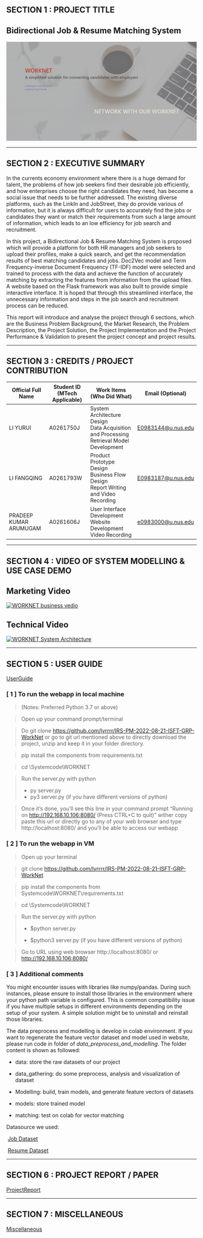 ## SECTION 1 : PROJECT TITLE

## **Bidirectional Job & Resume Matching System**

![Image text](https://github.com/lyrrrr/IRS-PM-2022-08-21-ISFT-GRP-WorkNet/blob/main/Miscellaneous/webpage.jpg)

------

## SECTION 2 : EXECUTIVE SUMMARY

In the currents economy environment where there is a huge demand for talent, the problems of how job seekers find their desirable job efficiently, and how enterprises choose the right candidates they need, has become a social issue that needs to be further addressed. The existing diverse platforms, such as the LinkIn and JobStreet, they do provide various of information, but it is always difficult for users to accurately find the jobs or candidates they want or match their requirements from such a large amount of information, which leads to an low efficiency for job search and recruitment.

In this project, a Bidirectional Job & Resume Matching System is proposed which will provide a platform for both HR managers and job seekers to upload their profiles, make a quick search, and get the recommendation results of best matching candidates and jobs. Doc2Vec model and Term Frequency-inverse Document Frequency (TF-IDF) model were selected and trained to process with the data and achieve the function of accurately matching by extracting the features from information from the upload files. A website based on the Flask framework was also built to provide simple interactive interface. It is hoped that through this streamlined interface, the unnecessary information and steps in the job search and recruitment process can be reduced.

This report will introduce and analyse the project through 6 sections, which are the Business Problem Background, the Market Research, the Problem Description, the Project Solution, the Project Implementation and the Project Performance & Validation to present the project concept and project results.

------

## SECTION 3 : CREDITS / PROJECT CONTRIBUTION

| Official Full Name     | Student ID (MTech Applicable) | Work Items (Who Did What)                                    | Email (Optional)   |
| ---------------------- | ----------------------------- | ------------------------------------------------------------ | ------------------ |
| LI YURUI               | A0261750J                     | System Architecture Design<br />Data Acquisition and Processing <br />Retrieval Model Development | E0983144@u.nus.edu |
| LI FANGQING            | A0261793W                     | Product Prototype Design<br/> Business Flow Design<br/> Report Writing and Video Recording | E0983187@u.nus.edu |
| PRADEEP KUMAR ARUMUGAM | A0261606J                     | User Interface Development Website Development Video Recording | e0983000@u.nus.edu |

------

## SECTION 4 : VIDEO OF SYSTEM MODELLING & USE CASE DEMO

## Marketing Video

[![WORKNET business vedio](https://res.cloudinary.com/marcomontalbano/image/upload/v1667126958/video_to_markdown/images/youtube--5CQ3vliPs-s-c05b58ac6eb4c4700831b2b3070cd403.jpg)](https://www.youtube.com/watch?v=5CQ3vliPs-s "WORKNET business vedio")

## Technical Video

[![WORKNET System Architecture](https://res.cloudinary.com/marcomontalbano/image/upload/v1667126879/video_to_markdown/images/youtube--g8jw_G5u2wQ-c05b58ac6eb4c4700831b2b3070cd403.jpg)](https://www.youtube.com/watch?v=g8jw_G5u2wQ&t=1s "WORKNET System Architecture")

------

## SECTION 5 : USER GUIDE

[UserGuide](https://github.com/lyrrrr/IRS-PM-2022-08-21-ISFT-GRP-WorkNet/tree/main/ProjectReport)

### [ 1 ] To run the webapp in local machine

>  (Notes: Preferred Python 3.7 or above)

> Open up your command prompt/terminal

> Do git clone https://github.com/lyrrrr/IRS-PM-2022-08-21-ISFT-GRP-WorkNet or go to git url mentioned above to directly download the project, unzip and keep it in your folder directory.

> pip install the components from requirements.txt

> cd <your folder path>\Systemcode\WORKNET	

> Run the server.py with python
>
> - py server.py
> - py3 server.py (if you have different versions of python)

> Once it’s done, you’ll see this line in your command prompt “Running on http://192.168.10.106:8080/ (Press CTRL+C to quit)” wither copy paste this url or directly go to any of your web browser and type http://localhost:8080/ and you’ll be able to access our webapp



### [ 2 ] To run the webapp in VM

> Open up your terminal

> git clone <https://github.com/lyrrrr/IRS-PM-2022-08-21-ISFT-GRP-WorkNet>

> pip install the components from Systemcode\WORKNET\requirements.txt

> cd <your folder path>\Systemcode\WORKNET	

> Run the server.py with python
>
> - $python server.py
>
> - $python3 server.py (if you have different versions of python)

> Go to URL using web browser http://localhost:8080/ or http://192.168.10.106:8080/



### [ 3 ] Additional comments

You might encounter issues with libraries like numpy/pandas. During such instances, please ensure to install those libraries in the environment where your python path variable is configured. This is common compatibility issue if you have multiple setups in different environments depending on the setup of your system. A simple solution might be to uninstall and reinstall those libraries.



The data preprocess and modelling is develop in colab environment. If you want to regenerate the feature vector dataset and model used in website, please run code in folder of *data_preprocess_and_modelling*. The folder content is shown as followed:

- data: store the raw datasets of our project

- data_gathering: do some preprocess, analysis and visualization of dataset

- Modelling: build, train models, and generate feature vectors of datasets

- models: store trained model

- matching: test on colab for vector matching



Datasource we used:

​			[Job Dataset](https://www.kaggle.com/PromptCloudHQ/jobs-on-naukricom)

​			[Resume Dataset](https://www.kaggle.com/datasets/snehaanbhawal/resume-dataset)

------

## SECTION 6 : PROJECT REPORT / PAPER

[ProjectReport](https://github.com/lyrrrr/IRS-PM-2022-08-21-ISFT-GRP-WorkNet/tree/main/ProjectReport)

------

## SECTION 7 : MISCELLANEOUS

[Miscellaneous](https://github.com/lyrrrr/IRS-PM-2022-08-21-ISFT-GRP-WorkNet/tree/main/Miscellaneous)

